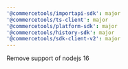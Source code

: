```yaml
---
'@commercetools/importapi-sdk': major
'@commercetools/ts-client': major
'@commercetools/platform-sdk': major
'@commercetools/history-sdk': major
'@commercetools/sdk-client-v2': major
---
```


Remove support of nodejs 16
